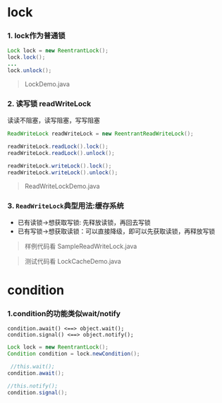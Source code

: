 lock
==

### 1. lock作为普通锁

```java
Lock lock = new ReentrantLock();
lock.lock();
...
lock.unlock();
```

> LockDemo.java


### 2. 读写锁 readWriteLock
读读不阻塞，读写阻塞，写写阻塞

```java
ReadWriteLock readWriteLock = new ReentrantReadWriteLock();

readWriteLock.readLock().lock();
readWriteLock.readLock().unlock();

readWriteLock.writeLock().lock();
readWriteLock.writeLock().unlock();
```

> ReadWriteLockDemo.java

### 3. `ReadWriteLock`典型用法:缓存系统

- 已有读锁->想获取写锁: 先释放读锁，再回去写锁
- 已有写锁->想获取读锁：可以直接降级，即可以先获取读锁，再释放写锁

> 样例代码看 SampleReadWriteLock.java  

> 测试代码看 LockCacheDemo.java


condition
==

### 1.condition的功能类似wait/notify
```
condition.await() <==> object.wait();  
condition.signal() <==> object.notify();
```

```java
Lock lock = new ReentrantLock();
Condition condition = lock.newCondition();

 //this.wait();
condition.await();

//this.notify();
condition.signal();
```




